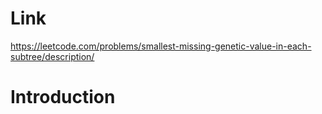# Link
https://leetcode.com/problems/smallest-missing-genetic-value-in-each-subtree/description/

# Introduction
